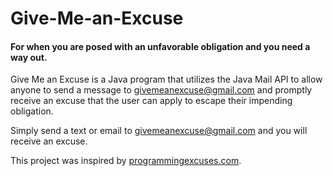 # Give-Me-an-Excuse

#### For when you are posed with an unfavorable obligation and you need a way out.

Give Me an Excuse is a Java program that utilizes the Java Mail API to allow anyone to send a message to givemeanexcuse@gmail.com and promptly receive an excuse that the user can apply to escape their impending obligation.

Simply send a text or email to givemeanexcuse@gmail.com and you will receive an excuse.

This project was inspired by [programmingexcuses.com](http://programmingexcuses.com/).
